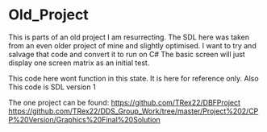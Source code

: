 Old_Project
===========

This is parts of an old project I am resurrecting.
The SDL here was taken from an even older project of mine and slightly optimised.
I want to try and salvage that code and convert it to run on C#
The basic screen will just display one screen matrix as an initial test.

This code here wont function in this state. It is here for reference only.
Also This code is SDL version 1

The one project can be found:
https://github.com/TRex22/DBFProject
https://github.com/TRex22/DDS_Group_Work/tree/master/Project%202/CPP%20Version/Graphics%20Final%20Solution
